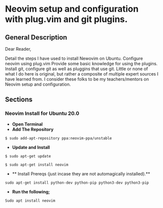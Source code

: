 # Neovim setup and configuration with plug.vim and git plugins.

## General Description

Dear Reader,

Detail the steps I have used to install Newovim on Ubuntu.
Configure neovim using plug.vim
Provide some basic knowledge for using the plugins.
Install git, configure git as well as pluggins that use git.
Little or none of what I do here is original, but rather a composite of multiple expert sources I have learned from.
I consider these folks to be my teachers/mentors on Neovim setup and configuration.

## Sections

### Neovim Install for Ubuntu 20.0
* **Open Terminal**
* **Add The Repository**

`$ sudo add-apt-repository ppa:neovim-ppa/unstable`

* **Update and Install**

`$ sudo apt-get update`

`$ sudo apt-get install neovim`

* ** Install Prereqs (just incase they are not automagically installed).**

`sudo apt-get install python-dev python-pip python3-dev python3-pip`

* **Run the following;**

`Sudo apt install neovim`

